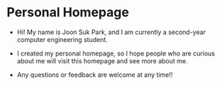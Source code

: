 # Personal Homepage

- Hi! My name is Joon Suk Park, and I am currently a second-year computer engineering student.

- I created my personal homepage, so I hope people who are curious about me will visit this homepage and see more about me.

- Any questions or feedback are welcome at any time!!
